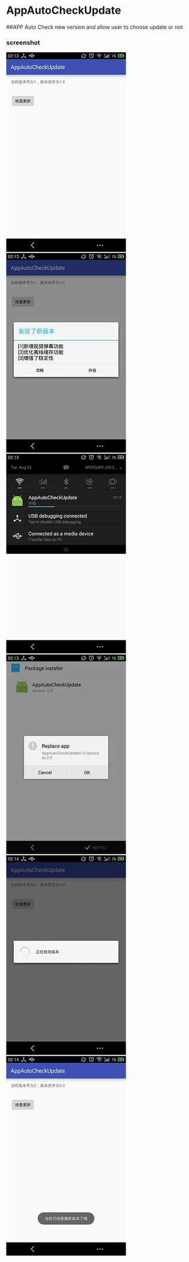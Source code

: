 # AppAutoCheckUpdate

##APP Auto Check new version and allow user to choose update or not

### screenshot

![](https://github.com/crazyfzw/ProjectImages/blob/master/AppAutoCheckUpdate/1.jpg)
![](https://github.com/crazyfzw/ProjectImages/blob/master/AppAutoCheckUpdate/2.jpg)
![](https://github.com/crazyfzw/ProjectImages/blob/master/AppAutoCheckUpdate/3.jpg)
![](https://github.com/crazyfzw/ProjectImages/blob/master/AppAutoCheckUpdate/4.jpg)
![](https://github.com/crazyfzw/ProjectImages/blob/master/AppAutoCheckUpdate/5.jpg)
![](https://github.com/crazyfzw/ProjectImages/blob/master/AppAutoCheckUpdate/6.jpg)
